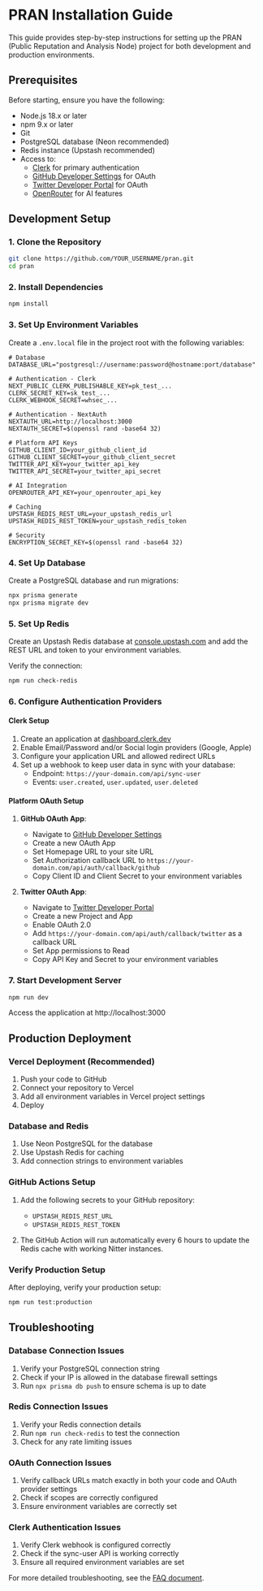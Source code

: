 # PRAN Installation Guide

This guide provides step-by-step instructions for setting up the PRAN (Public Reputation and Analysis Node) project for both development and production environments.

## Prerequisites

Before starting, ensure you have the following:

- Node.js 18.x or later
- npm 9.x or later
- Git
- PostgreSQL database (Neon recommended)
- Redis instance (Upstash recommended)
- Access to:
  - [Clerk](https://clerk.dev) for primary authentication
  - [GitHub Developer Settings](https://github.com/settings/developers) for OAuth
  - [Twitter Developer Portal](https://developer.twitter.com) for OAuth
  - [OpenRouter](https://openrouter.ai) for AI features

## Development Setup

### 1. Clone the Repository

```bash
git clone https://github.com/YOUR_USERNAME/pran.git
cd pran
```

### 2. Install Dependencies

```bash
npm install
```

### 3. Set Up Environment Variables

Create a `.env.local` file in the project root with the following variables:

```
# Database
DATABASE_URL="postgresql://username:password@hostname:port/database"

# Authentication - Clerk
NEXT_PUBLIC_CLERK_PUBLISHABLE_KEY=pk_test_...
CLERK_SECRET_KEY=sk_test_...
CLERK_WEBHOOK_SECRET=whsec_...

# Authentication - NextAuth
NEXTAUTH_URL=http://localhost:3000
NEXTAUTH_SECRET=$(openssl rand -base64 32)

# Platform API Keys
GITHUB_CLIENT_ID=your_github_client_id
GITHUB_CLIENT_SECRET=your_github_client_secret
TWITTER_API_KEY=your_twitter_api_key
TWITTER_API_SECRET=your_twitter_api_secret

# AI Integration
OPENROUTER_API_KEY=your_openrouter_api_key

# Caching
UPSTASH_REDIS_REST_URL=your_upstash_redis_url
UPSTASH_REDIS_REST_TOKEN=your_upstash_redis_token

# Security
ENCRYPTION_SECRET_KEY=$(openssl rand -base64 32)
```

### 4. Set Up Database

Create a PostgreSQL database and run migrations:

```bash
npx prisma generate
npx prisma migrate dev
```

### 5. Set Up Redis

Create an Upstash Redis database at [console.upstash.com](https://console.upstash.com) and add the REST URL and token to your environment variables.

Verify the connection:

```bash
npm run check-redis
```

### 6. Configure Authentication Providers

#### Clerk Setup

1. Create an application at [dashboard.clerk.dev](https://dashboard.clerk.dev)
2. Enable Email/Password and/or Social login providers (Google, Apple)
3. Configure your application URL and allowed redirect URLs
4. Set up a webhook to keep user data in sync with your database:
   - Endpoint: `https://your-domain.com/api/sync-user`
   - Events: `user.created`, `user.updated`, `user.deleted`

#### Platform OAuth Setup

1. **GitHub OAuth App**:
   - Navigate to [GitHub Developer Settings](https://github.com/settings/developers)
   - Create a new OAuth App
   - Set Homepage URL to your site URL
   - Set Authorization callback URL to `https://your-domain.com/api/auth/callback/github`
   - Copy Client ID and Client Secret to your environment variables

2. **Twitter OAuth App**:
   - Navigate to [Twitter Developer Portal](https://developer.twitter.com)
   - Create a new Project and App
   - Enable OAuth 2.0
   - Add `https://your-domain.com/api/auth/callback/twitter` as a callback URL
   - Set App permissions to Read
   - Copy API Key and Secret to your environment variables

### 7. Start Development Server

```bash
npm run dev
```

Access the application at http://localhost:3000

## Production Deployment

### Vercel Deployment (Recommended)

1. Push your code to GitHub
2. Connect your repository to Vercel
3. Add all environment variables in Vercel project settings
4. Deploy

### Database and Redis

1. Use Neon PostgreSQL for the database
2. Use Upstash Redis for caching
3. Add connection strings to environment variables

### GitHub Actions Setup

1. Add the following secrets to your GitHub repository:
   - `UPSTASH_REDIS_REST_URL`
   - `UPSTASH_REDIS_REST_TOKEN`

2. The GitHub Action will run automatically every 6 hours to update the Redis cache with working Nitter instances.

### Verify Production Setup

After deploying, verify your production setup:

```bash
npm run test:production
```

## Troubleshooting

### Database Connection Issues

1. Verify your PostgreSQL connection string
2. Check if your IP is allowed in the database firewall settings
3. Run `npx prisma db push` to ensure schema is up to date

### Redis Connection Issues

1. Verify your Redis connection details
2. Run `npm run check-redis` to test the connection
3. Check for any rate limiting issues

### OAuth Connection Issues

1. Verify callback URLs match exactly in both your code and OAuth provider settings
2. Check if scopes are correctly configured
3. Ensure environment variables are correctly set

### Clerk Authentication Issues

1. Verify Clerk webhook is configured correctly
2. Check if the sync-user API is working correctly
3. Ensure all required environment variables are set

For more detailed troubleshooting, see the [FAQ document](./faq.md).
